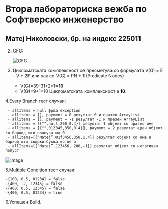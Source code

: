 # Втора лабораториска вежба по Софтверско инженерство
## Матеј Николовски, бр. на индекс 225011

2. CFG:

   ![CFG](https://github.com/M-Nikox/SI_2024_lab2_225011/assets/101933576/e582087f-3d2b-462d-9873-f716b1493717)

4. Цикломатската комплексност се пресметува со формулата V(G) = E - V + 2P или пак со V(G) = PN + 1 (Predicate Nodes)
   - V(G)=39-31+2*1=**10**
   - V(G)=9+1=10
   Цикломатската комплексност е **10**.
   
4.Every Branch тест случаи:

```
 - allItems = null фрла exception
 - allitems = [], payment = 0 резултат 0 и празен ArrayList
 - allitems = [], payment = -1 резултат -1 и празен ArrayList
 - allitems = [{"",null,200,0.4}] резултат 1 објект со празно име
 - allitems = [{"",012345,350,0.4}], payment = 2 резултат еден објект со баркод што почнува на 0
 - allItems=[{“Matej”,01f3456,350,0.4}] резултат објект со име и баркод што содржи буква во него 
 - allItems=[{“Matej”,123456, 200,-1}] резултат објект со негативен попуст
```

   ![image](https://github.com/M-Nikox/SI_2024_lab2_225011/assets/101933576/4f05cecb-940a-4809-af1e-94644f685bb3)

5.Multiple Condition тест случаи:
  
  ```
  -{100, 0.5, 01234} = false
  -{400, -2, 12345} = false
  -{400, 0.5, 12345} = false
  -{400, 0.5, 01234} = true
  ```

6.Успешен Build.
